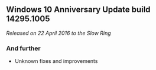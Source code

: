 ## Windows 10 Anniversary Update build 14295.1005
_Released on 22 April 2016 to the Slow Ring_

### And further
- Unknown fixes and improvements
